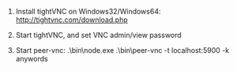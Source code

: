 1. Install tightVNC on Windows32/Windows64: http://tightvnc.com/download.php

2. Start tightVNC, and set VNC admin/view password

3. Start peer-vnc: .\bin\node.exe .\bin\peer-vnc -t localhost:5900 -k anywords
